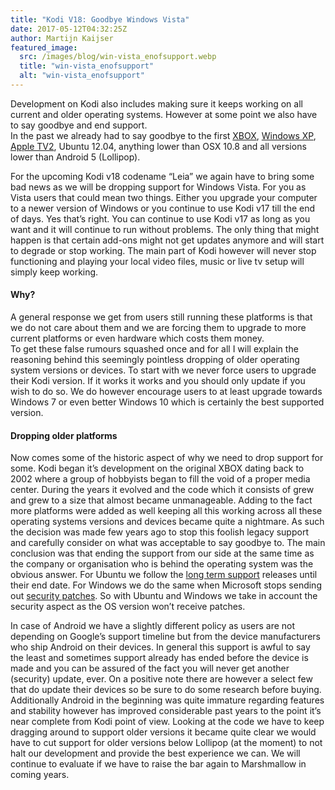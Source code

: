 ```yaml
---
title: "Kodi V18: Goodbye Windows Vista"
date: 2017-05-12T04:32:25Z
author: Martijn Kaijser
featured_image:
  src: /images/blog/win-vista_enofsupport.webp
  title: "win-vista_enofsupport"
  alt: "win-vista_enofsupport"
---
```


Development on Kodi also includes making sure it keeps working on all current and older operating systems. However at some point we also have to say goodbye and end support.  
In the past we already had to say goodbye to the first [XBOX](https://kodi.tv/article/farewell-xbox), [Windows XP](https://kodi.tv/article/end-windows-xp), [Apple TV2](https://kodi.tv/article/farewell-future-apple-tv2-development), Ubuntu 12.04, anything lower than OSX 10.8 and all versions lower than Android 5 (Lollipop).

For the upcoming Kodi v18 codename “Leia” we again have to bring some bad news as we will be dropping support for Windows Vista. For you as Vista users that could mean two things. Either you upgrade your computer to a newer version of Windows or you continue to use Kodi v17 till the end of days. Yes that’s right. You can continue to use Kodi v17 as long as you want and it will continue to run without problems. The only thing that might happen is that certain add-ons might not get updates anymore and will start to degrade or stop working. The main part of Kodi however will never stop functioning and playing your local video files, music or live tv setup will simply keep working.

#### Why?

A general response we get from users still running these platforms is that we do not care about them and we are forcing them to upgrade to more current platforms or even hardware which costs them money.  
To get these false rumours squashed once and for all I will explain the reasoning behind this seemingly pointless dropping of older operating system versions or devices. To start with we never force users to upgrade their Kodi version. If it works it works and you should only update if you wish to do so. We do however encourage users to at least upgrade towards Windows 7 or even better Windows 10 which is certainly the best supported version.

#### Dropping older platforms

Now comes some of the historic aspect of why we need to drop support for some. Kodi began it’s development on the original XBOX dating back to 2002 where a group of hobbyists began to fill the void of a proper media center. During the years it evolved and the code which it consists of grew and grew to a size that almost became unmanageable. Adding to the fact more platforms were added as well keeping all this working across all these operating systems versions and devices became quite a nightmare. As such the decision was made few years ago to stop this foolish legacy support and carefully consider on what was acceptable to say goodbye to. The main conclusion was that ending the support from our side at the same time as the company or organisation who is behind the operating system was the obvious answer. For Ubuntu we follow the [long term support](https://wiki.ubuntu.com/LTS) releases until their end date. For Windows we do the same when Microsoft stops sending out [security patches](https://docs.microsoft.com/lifecycle/faq/windows). So with Ubuntu and Windows we take in account the security aspect as the OS version won’t receive patches.

In case of Android we have a slightly different policy as users are not depending on Google’s support timeline but from the device manufacturers who ship Android on their devices. In general this support is awful to say the least and sometimes support already has ended before the device is made and you can be assured of the fact you will never get another (security) update, ever. On a positive note there are however a select few that do update their devices so be sure to do some research before buying. Additionally Android in the beginning was quite immature regarding features and stability however has improved considerable past years to the point it’s near complete from Kodi point of view. Looking at the code we have to keep dragging around to support older versions it became quite clear we would have to cut support for older versions below Lollipop (at the moment) to not halt our development and provide the best experience we can. We will continue to evaluate if we have to raise the bar again to Marshmallow in coming years.
